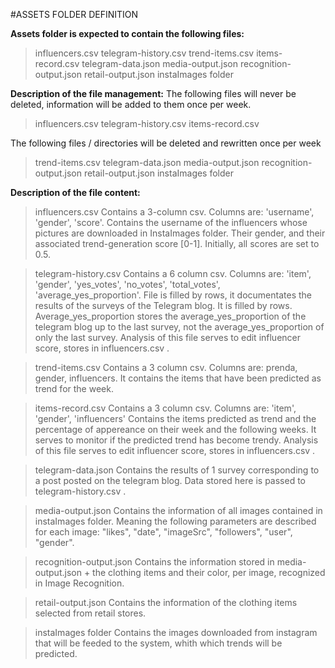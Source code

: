 #ASSETS FOLDER DEFINITION 

**Assets folder is expected to contain the following files:**
> influencers.csv 
> telegram-history.csv 
> trend-items.csv 
> items-record.csv 
> telegram-data.json 
> media-output.json 
> recognition-output.json 
> retail-output.json
> instaImages folder 

**Description of the file management:**
The following files will never be deleted, information will be added to them once per week. 
> influencers.csv 
> telegram-history.csv 
> items-record.csv

The following files / directories will be deleted and rewritten once per week 
> trend-items.csv 
> telegram-data.json 
> media-output.json 
> recognition-output.json 
> retail-output.json
> instaImages folder 

**Description of the file content:**
> influencers.csv 
Contains a 3-column csv. Columns are: 'username', 'gender', 'score'.
Contains the username of the influencers whose pictures are downloaded in InstaImages folder. Their gender, and their associated trend-generation score [0-1]. Initially, all scores are set to 0.5. 

> telegram-history.csv
Contains a 6 column csv. Columns are: 'item', 'gender', 'yes_votes', 'no_votes', 'total_votes', 'average_yes_proportion'. 
File is filled by rows, it documentates the results of the surveys of the Telegram blog. It is filled by rows.
Average_yes_proportion stores the average_yes_proportion of the telegram blog up to the last survey, not the average_yes_proportion of only the last survey. Analysis of this file serves to edit influencer score, stores in influencers.csv .

> trend-items.csv 
Contains a 3 column csv. Columns are: prenda, gender, influencers. 
It contains the items that have been predicted as trend for the week. 

> items-record.csv 
Contains a 3 column csv. Columns are: 'item', 'gender', 'influencers'
Contains the items predicted as trend and the percentage of appereance on their week and the following weeks. It serves to monitor if the predicted trend has become trendy. Analysis of this file serves to edit influencer score, stores in influencers.csv .

> telegram-data.json 
Contains the results of 1 survey corresponding to a post posted on the telegram blog. Data stored here is passed to telegram-history.csv . 

> media-output.json 
Contains the information of all images contained in instaImages folder. Meaning the following parameters are described for each image: "likes", "date", "imageSrc", "followers", "user", "gender". 

> recognition-output.json 
Contains the information stored in media-output.json + the clothing items and their color, per image, recognized in Image Recognition. 

> retail-output.json
Contains the information of the clothing items selected from retail stores. 

> instaImages folder 
Contains the images downloaded from instagram that will be feeded to the system, whith which trends will be predicted. 
